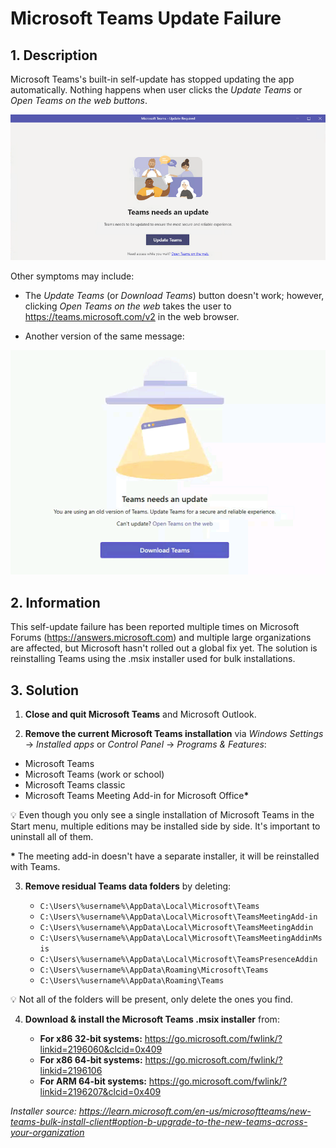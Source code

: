 # Microsoft Teams Update Failure

## 1. Description

Microsoft Teams's built-in self-update has stopped updating the app automatically. Nothing happens when user clicks the *Update Teams* or *Open Teams on the web buttons*.

![Microsoft Teams needs an update](./Assets/microsoft-teams-needs-an-update.png)

Other symptoms may include:

- The *Update Teams* (or *Download Teams*) button doesn't work; however, clicking *Open Teams on the web* takes the user to https://teams.microsoft.com/v2 in the web browser.

- Another version of the same message:

![Microsoft Teams needs an update alternative version](./Assets/microsoft-teams-needs-an-update-alt.png)

## 2. Information

This self-update failure has been reported multiple times on Microsoft Forums (https://answers.microsoft.com) and multiple large organizations are affected, but Microsoft hasn't rolled out a global fix yet. The solution is reinstalling Teams using the .msix installer used for bulk installations.

## 3. Solution

1. **Close and quit Microsoft Teams** and Microsoft Outlook.

2. **Remove the current Microsoft Teams installation** via *Windows Settings* -> *Installed apps* or *Control Panel* -> *Programs & Features*:

- Microsoft Teams
- Microsoft Teams (work or school)
- Microsoft Teams classic
- Microsoft Teams Meeting Add-in for Microsoft Office<b>*</b>

💡 Even though you only see a single installation of Microsoft Teams in the Start menu, multiple editions may be installed side by side. It's important to uninstall all of them.

<b>*</b> The meeting add-in doesn't have a separate installer, it will be reinstalled with Teams.

3. **Remove residual Teams data folders** by deleting:

    - `C:\Users\%username%\AppData\Local\Microsoft\Teams`
    - `C:\Users\%username%\AppData\Local\Microsoft\TeamsMeetingAdd-in`
    - `C:\Users\%username%\AppData\Local\Microsoft\TeamsMeetingAddin`
    - `C:\Users\%username%\AppData\Local\Microsoft\TeamsMeetingAddinMsis`
    - `C:\Users\%username%\AppData\Local\Microsoft\TeamsPresenceAddin`
    - `C:\Users\%username%\AppData\Roaming\Microsoft\Teams`
    - `C:\Users\%username%\AppData\Roaming\Teams`

💡 Not all of the folders will be present, only delete the ones you find.

4. **Download & install the Microsoft Teams .msix installer** from:

    - **For x86 32-bit systems:** https://go.microsoft.com/fwlink/?linkid=2196060&clcid=0x409
    - **For x86 64-bit systems:** https://go.microsoft.com/fwlink/?linkid=2196106
    - **For ARM 64-bit systems:** https://go.microsoft.com/fwlink/?linkid=2196207&clcid=0x409

*Installer source: https://learn.microsoft.com/en-us/microsoftteams/new-teams-bulk-install-client#option-b-upgrade-to-the-new-teams-across-your-organization*
